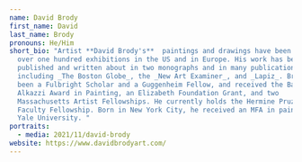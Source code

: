 ```yaml
---
name: David Brody
first_name: David
last_name: Brody
pronouns: He/Him
short_bio: "Artist **David Brody's**  paintings and drawings have been shown in
  over one hundred exhibitions in the US and in Europe. His work has been
  published and written about in two monographs and in many publications
  including _The Boston Globe_, the _New Art Examiner_, and _Lapiz_. Brody has
  been a Fulbright Scholar and a Guggenheim Fellow, and received the Basil H.
  Alkazzi Award in Painting, an Elizabeth Foundation Grant, and two
  Massachusetts Artist Fellowships. He currently holds the Hermine Pruzan
  Faculty Fellowship. Born in New York City, he received an MFA in painting from
  Yale University. "
portraits:
  - media: 2021/11/david-brody
website: https://www.davidbrodyart.com/
---
```

